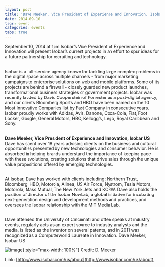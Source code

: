 ```yaml
---
layout: post
title: 'Dave Meeker, Vice President of Experience and Innovation, Isobar US'
date: 2014-09-10
tags: event
categories: events
tabs: true
---
```


September 10, 2014 at 1pm Isobar&rsquo;s Vice President of Experience and Innovation will present Isobar&rsquo;s current projects in an effort to spur ideas for a future partnership for recruiting and technology.<br><br>

Isobar is a full-service agency known for tackling large complex problems in the digital space across multiple channels - from major marketing campaigns to enterprise solutions on web and mobile platforms. Some of its projects are behind a firewall - closely guarded new product launches, transformational business strategies or government projects. Isobar was recently lauded by David Cooperstein of Forrester as a post-digital agency, and our clients Bloomberg Sports and HBO have been named on the 10 Most Innovative Companies list by Fast Company in consecutive years. Isobar proudly works with Adidas, Avis, Danone, Coca-Cola, Fiat, Foot Locker, Google, General Motors, HBO, Kellogg&rsquo;s, Lego, Royal Caribbean and Sony.<br><br>

<strong>Dave Meeker, Vice President of Experience and Innovation, Isobar US</strong><br>
Dave has spent over 18 years advising clients on the business and cultural opportunities presented by new technologies and consumer behavior. He is absorbed in helping brands understand the importance of keeping pace with these evolutions, creating solutions that drive sales through the unique value propositions offered by emerging technologies.<br><br>
 
At Isobar, Dave has worked with clients including: Northern Trust, Bloomberg, HBO, Motorola, Alinea, US Air Force, Nystrom, Tesla Motors, Motorola, Mass Mutual, The New York Jets and KCRW. Dave also holds the position of director of the Isobar NowLab, a global initiative for incubating next-generation design and development methods and practices, and oversees the Isobar relationship with the MIT Media Lab.<br><br>

Dave attended the University of Cincinnati and often speaks at industry events, regularly acts as an expert source to industry analysts and the media, is listed as the inventor on several patents, and in 2011 was recognized as a Computerworld Laureate in Innovation.
Dave Meeker, Isobar US

![image](https://www.evl.uic.edu/output/originals/dave_meeker_isobar.jpg-srcw.jpg){:style="max-width: 100%"}
Credit: D. Meeker


Link: [http://www.isobar.com/us/about](http://www.isobar.com/us/about)
